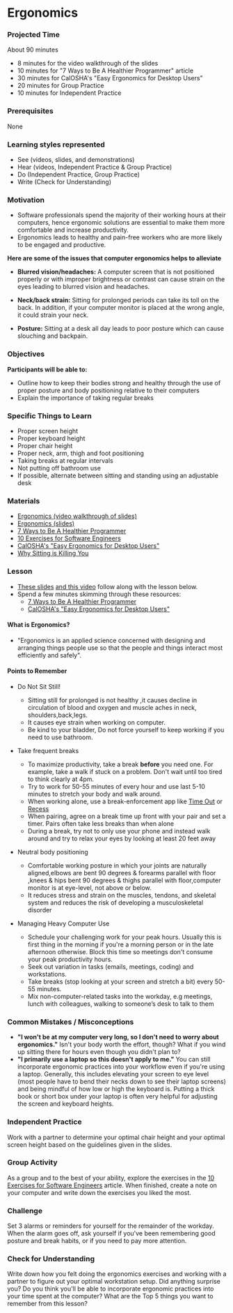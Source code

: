 # Ergonomics

### Projected Time

About 90 minutes

- 8 minutes for the video walkthrough of the slides
- 10 minutes for "7 Ways to Be A Healthier Programmer" article
- 30 minutes for CalOSHA's "Easy Ergonomics for Desktop Users"
- 20 minutes for Group Practice
- 10 minutes for Independent Practice

### Prerequisites

None

### Learning styles represented

- See (videos, slides, and demonstrations)
- Hear (videos, Independent Practice & Group Practice)
- Do (Independent Practice, Group Practice)
- Write (Check for Understanding)

### Motivation

- Software professionals spend the majority of their working hours at their computers, hence ergonomic solutions are essential to make them more comfortable and increase productivity.
- Ergonomics leads to healthy and pain-free workers who are more likely to be engaged and productive.

**Here are some of the issues that computer ergonomics helps to alleviate**

- **Blurred vision/headaches:** A computer screen that is not positioned properly or with improper brightness or contrast can cause strain on the eyes leading to blurred vision and headaches.

- **Neck/back strain:** Sitting for prolonged periods can take its toll on the back. In addition, if your computer monitor is placed at the wrong angle, it could strain your neck.

- **Posture:** Sitting at a desk all day leads to poor posture which can cause slouching and backpain.

### Objectives

**Participants will be able to:**

- Outline how to keep their bodies strong and healthy through the use of proper posture and body positioning relative to their computers
- Explain the importance of taking regular breaks

### Specific Things to Learn

- Proper screen height
- Proper keyboard height
- Proper chair height
- Proper neck, arm, thigh and foot positioning
- Taking breaks at regular intervals
- Not putting off bathroom use
- If possible, alternate between sitting and standing using an adjustable desk

### Materials

- [Ergonomics (video walkthrough of slides)](https://drive.google.com/file/d/1Hit6LrHm1r6DlekGOSplfK5Ni00mtYZr/view?usp=sharing)
- [Ergonomics (slides)](https://docs.google.com/presentation/d/1q-X4-bPDdyk8Hr3ne-Rr0SMFMP7YRdJQz9AzAZ2fR1A/edit?usp=sharing)
- [7 Ways to Be A Healthier Programmer](https://successfulsoftware.net/2008/10/26/7-ways-to-be-a-healthier-programmer/)
- [10 Exercises for Software Engineers](https://www.linkedin.com/pulse/10-must-do-exercises-ergonomics-software-developers-designers-wang/)
- [CalOSHA's "Easy Ergonomics for Desktop Users"](https://www.dir.ca.gov/dosh/dosh_publications/ComputerErgo.pdf)
- [Why Sitting is Killing You](https://www.lifehack.org/articles/lifestyle/why-sitting-is-killing-you.html)

### Lesson

- [These slides](https://docs.google.com/presentation/d/1q-X4-bPDdyk8Hr3ne-Rr0SMFMP7YRdJQz9AzAZ2fR1A/edit?usp=sharing) [and this video](https://drive.google.com/file/d/1Hit6LrHm1r6DlekGOSplfK5Ni00mtYZr/view?usp=sharing) follow along with the lesson below.
- Spend a few minutes skimming through these resources:
  - [7 Ways to Be A Healthier Programmer](https://successfulsoftware.net/2008/10/26/7-ways-to-be-a-healthier-programmer/)
  - [CalOSHA's "Easy Ergonomics for Desktop Users"](https://www.dir.ca.gov/dosh/dosh_publications/ComputerErgo.pdf)

#### What is Ergonomics?

- "Ergonomics is an applied science concerned with designing and arranging things people use so that the people and things interact most efficiently and safely".

#### Points to Remember

- Do Not Sit Still!

  - Sitting still for prolonged is not healthy ,it causes decline in circulation of blood and oxygen and muscle aches in neck, shoulders,back,legs.
  - It causes eye strain when working on computer.
  - Be kind to your bladder, Do not force yourself to keep working if you need to use bathroom.

- Take frequent breaks

  - To maximize productivity, take a break **before** you need one. For example, take a walk if stuck on a problem. Don't wait until too tired to think clearly at 4pm.
  - Try to work for 50-55 minutes of every hour and use last 5-10 minutes to stretch your body and walk around.
  - When working alone, use a break-enforcement app like [Time Out](https://apps.apple.com/us/app/time-out-break-reminders/id402592703?mt=12) or [Recess](https://apps.apple.com/us/app/recess/id621451282?mt=12)
  - When pairing, agree on a break time up front with your pair and set a timer. Pairs often take less breaks than when alone
  - During a break, try not to only use your phone and instead walk around and try to relax your eyes by looking at least 20 feet away

- Neutral body positioning

  - Comfortable working posture in which your joints are naturally aligned,elbows are bent 90 degrees & forearms parallel with floor ,knees & hips bent 90 degrees & thighs parallel with floor,computer monitor is at eye-level, not above or below.
  - It reduces stress and strain on the muscles, tendons, and skeletal system and reduces the risk of developing a musculoskeletal disorder

- Managing Heavy Computer Use
  - Schedule your challenging work for your peak hours. Usually this is first thing in the morning if you're a morning person or in the late afternoon otherwise. Block this time so meetings don't consume your peak productivity hours.
  - Seek out variation in tasks (emails, meetings, coding) and workstations.
  - Take breaks (stop looking at your screen and stretch a bit) every 50-55 minutes.
  - Mix non-computer-related tasks into the workday, e.g meetings, lunch with colleagues, walking to someone’s desk to talk to them

### Common Mistakes / Misconceptions

- **"I won't be at my computer very long, so I don't need to worry about ergonomics."** Isn't your body worth the effort, though? What if you wind up sitting there for hours even though you didn't plan to?
- **"I primarily use a laptop so this doesn't apply to me."** You can still incorporate ergonomic practices into your workflow even if you're using a laptop. Generally, this includes elevating your screen to eye level (most people have to bend their necks down to see their laptop screens) and being mindful of how low or high the keyboard is. Putting a thick book or short box under your laptop is often very helpful for adjusting the screen and keyboard heights.

### Independent Practice

Work with a partner to determine your optimal chair height and your optimal screen height based on the guidelines given in the slides.

### Group Activity

As a group and to the best of your ability, explore the exercises in the [10 Exercises for Software Engineers](https://www.linkedin.com/pulse/10-must-do-exercises-ergonomics-software-developers-designers-wang/) article. When finished, create a note on your computer and write down the exercises you liked the most.

### Challenge

Set 3 alarms or reminders for yourself for the remainder of the workday. When the alarm goes off, ask yourself if you've been remembering good posture and break habits, or if you need to pay more attention.

### Check for Understanding

Write down how you felt doing the ergonomics exercises and working with a partner to figure out your optimal workstation setup. Did anything surprise you? Do you think you'll be able to incorporate ergonomic practices into your time spent at the computer? What are the Top 5 things you want to remember from this lesson?

